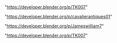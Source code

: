 "https://developer.blender.org/p/TK007"

 
"https://developer.blender.org/p/cavalierantiques01"


"https://developer.blender.org/p/Jameswilliam7"


"https://developer.blender.org/p/TK007"


 
